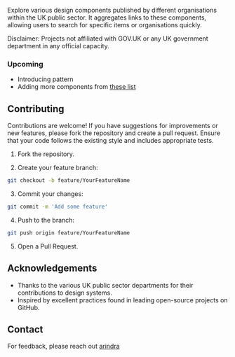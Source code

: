 Explore various design components published by different organisations within the UK public sector. It aggregates links to these components, allowing users to search for specific items or organisations quickly.

Disclaimer: Projects not affiliated with GOV.UK or any UK government department in any official capacity.


### Upcoming
- Introducing pattern
- Adding more components from [these list](https://github.com/ctdesign/gov-design-systems-list)

## Contributing

Contributions are welcome! If you have suggestions for improvements or new features, please fork the repository and create a pull request. Ensure that your code follows the existing style and includes appropriate tests.

1. Fork the repository.


2. Create your feature branch:
```bash
git checkout -b feature/YourFeatureName
```

3. Commit your changes:
```bash
git commit -m 'Add some feature'
```

4. Push to the branch:
```bash
git push origin feature/YourFeatureName
```

5. Open a Pull Request.



## Acknowledgements
- Thanks to the various UK public sector departments for their contributions to design systems. 
- Inspired by excellent practices found in leading open-source projects on GitHub.

## Contact
For feedback, please reach out [arindra](https://bsky.app/profile/wholistics.bsky.social)
